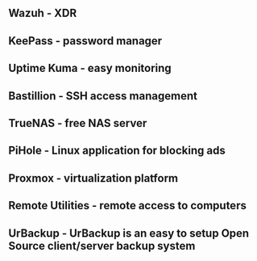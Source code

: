 ## Wazuh - XDR

## KeePass - password manager

## Uptime Kuma - easy monitoring

## Bastillion - SSH access management

## TrueNAS - free NAS server

## PiHole - Linux application for blocking ads

## Proxmox - virtualization platform

## Remote Utilities - remote access to computers

## UrBackup - UrBackup is an easy to setup Open Source client/server backup system